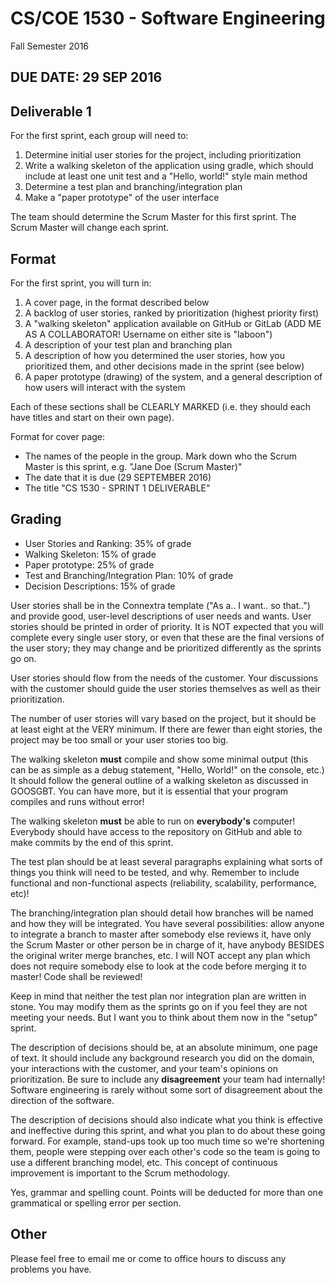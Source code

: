 # CS/COE 1530 - Software Engineering
Fall Semester 2016

## DUE DATE: 29 SEP 2016

## Deliverable 1

For the first sprint, each group will need to:

1. Determine initial user stories for the project, including prioritization
2. Write a walking skeleton of the application using gradle, which should include at least one unit test and a "Hello, world!" style main method
3. Determine a test plan and branching/integration plan
4. Make a "paper prototype" of the user interface

The team should determine the Scrum Master for this first sprint.  The Scrum Master will change each sprint.

## Format

For the first sprint, you will turn in:

1. A cover page, in the format described below
2. A backlog of user stories, ranked by prioritization (highest priority first)
3. A "walking skeleton" application available on GitHub or GitLab (ADD ME AS A COLLABORATOR!  Username on either site is "laboon")
3. A description of your test plan and branching plan
4. A description of how you determined the user stories, how you prioritized them, and other decisions made in the sprint (see below)
5. A paper prototype (drawing) of the system, and a general description of how users will interact with the system

Each of these sections shall be CLEARLY MARKED (i.e. they should each have titles and start on their own page).

Format for cover page:
* The names of the people in the group.  Mark down who the Scrum Master is this sprint, e.g. "Jane Doe (Scrum Master)"
* The date that it is due (29 SEPTEMBER 2016)
* The title "CS 1530 - SPRINT 1 DELIVERABLE"

## Grading
* User Stories and Ranking: 35% of grade
* Walking Skeleton: 15% of grade
* Paper prototype: 25% of grade
* Test and Branching/Integration Plan: 10% of grade
* Decision Descriptions: 15% of grade

User stories shall be in the Connextra template ("As a.. I want.. so that..") and provide good, user-level descriptions of user needs and wants.  User stories should be printed in order of priority.  It is NOT expected that you will complete every single user story, or even that these are the final versions of the user story; they may change and be prioritized differently as the sprints go on.

User stories should flow from the needs of the customer.  Your discussions with the customer should guide the user stories themselves as well as their prioritization.

The number of user stories will vary based on the project, but it should be at least eight at the VERY minimum.  If there are fewer than eight stories, the project may be too small or your user stories too big.

The walking skeleton __must__ compile and show some minimal output (this can be as simple as a debug statement, "Hello, World!" on the console, etc.)  It should follow the general outline of a walking skeleton as discussed in GOOSGBT.  You can have more, but it is essential that your program compiles and runs without error!

The walking skeleton __must__ be able to run on __everybody's__ computer!  Everybody should have access to the repository on GitHub and able to make commits by the end of this sprint.

The test plan should be at least several paragraphs explaining what sorts of things you think will need to be tested, and why.  Remember to include functional and non-functional aspects (reliability, scalability, performance, etc)!

The branching/integration plan should detail how branches will be named and how they will be integrated.  You have several possibilities: allow anyone to integrate a branch to master after somebody else reviews it, have only the Scrum Master or other person be in charge of it, have anybody BESIDES the original writer merge branches, etc.  I will NOT accept any plan which does not require somebody else to look at the code before merging it to master!  Code shall be reviewed!

Keep in mind that neither the test plan nor integration plan are written in stone.  You may modify them as the sprints go on if you feel they are not meeting your needs.  But I want you to think about them now in the "setup" sprint.

The description of decisions should be, at an absolute minimum, one page of text.  It should include any background research you did on the domain, your interactions with the customer, and your team's opinions on prioritization.  Be sure to include any __disagreement__ your team had internally!  Software engineering is rarely without some sort of disagreement about the direction of the software. 

The description of decisions should also indicate what you think is effective and ineffective during this sprint, and what you plan to do about these going forward.  For example, stand-ups took up too much time so we're shortening them, people were stepping over each other's code so the team is going to use a different branching model, etc.  This concept of continuous improvement is important to the Scrum methodology.

Yes, grammar and spelling count.  Points will be deducted for more than one grammatical or spelling error per section.

## Other

Please feel free to email me or come to office hours to discuss any problems you have.

